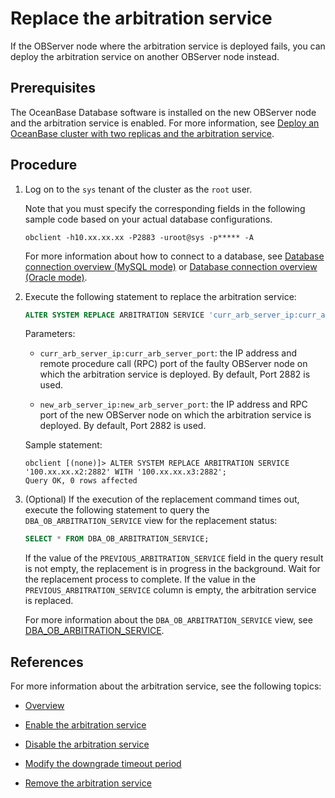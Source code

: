 # Replace the arbitration service

If the OBServer node where the arbitration service is deployed fails, you can deploy the arbitration service on another OBServer node instead.

## Prerequisites

The OceanBase Database software is installed on the new OBServer node and the arbitration service is enabled. For more information, see [Deploy an OceanBase cluster with two replicas and the arbitration service](../../../4.deploy/3.deploy-oceanbase-database-enterprise/4.command-line-deployment/3.deploy-the-oceanbase-cluster-command-line/2.deploy-the-quorum-high-availability-service.md).

## Procedure

1. Log on to the `sys` tenant of the cluster as the `root` user.

   Note that you must specify the corresponding fields in the following sample code based on your actual database configurations.

   ```shell
   obclient -h10.xx.xx.xx -P2883 -uroot@sys -p***** -A
   ```

   For more information about how to connect to a database, see [Database connection overview (MySQL mode)](../../../3.develop/1.application-development-of-mysql-mode/1.database-connection-with-client-of-mysql-mode/1.connection-methods-overview-of-mysql-mode.md) or [Database connection overview (Oracle mode)](../../../3.develop/2.application-development-of-oracle-mode/1.database-connection-of-oracle-mode/1.connection-methods-overview-of-oracle-mode.md).

2. Execute the following statement to replace the arbitration service:

   ```sql
   ALTER SYSTEM REPLACE ARBITRATION SERVICE 'curr_arb_server_ip:curr_arb_server_port' WITH 'new_arb_server_ip:new_arb_server_port';
   ```

   Parameters:

   * `curr_arb_server_ip:curr_arb_server_port`: the IP address and  remote procedure call (RPC) port of the faulty OBServer node on which the arbitration service is deployed. By default, Port 2882 is used.

   * `new_arb_server_ip:new_arb_server_port`: the IP address and RPC port of the new OBServer node on which the arbitration service is deployed. By default, Port 2882 is used.

   Sample statement:

   ```shell
   obclient [(none)]> ALTER SYSTEM REPLACE ARBITRATION SERVICE '100.xx.xx.x2:2882' WITH '100.xx.xx.x3:2882';
   Query OK, 0 rows affected
   ```

3. (Optional) If the execution of the replacement command times out, execute the following statement to query the `DBA_OB_ARBITRATION_SERVICE` view for the replacement status:

   ```sql
   SELECT * FROM DBA_OB_ARBITRATION_SERVICE;
   ```

   If the value of the `PREVIOUS_ARBITRATION_SERVICE` field in the query result is not empty, the replacement is in progress in the background. Wait for the replacement process to complete. If the value in the `PREVIOUS_ARBITRATION_SERVICE` column is empty, the arbitration service is replaced.

   For more information about the `DBA_OB_ARBITRATION_SERVICE` view, see [DBA_OB_ARBITRATION_SERVICE](../../../7.reference/5.system-reference/4.system-overview-of-mysql-mode/2.dictionary-view-of-mysql-mode/196.oceanbase-dba_ob_arbitration_service-mysql.md).

## References

For more information about the arbitration service, see the following topics:

* [Overview](1.arbitration-service-overview.md)

* [Enable the arbitration service](2.enable-the-arbitration-service.md)

* [Disable the arbitration service](3.disable-the-arbitration-service.md)

* [Modify the downgrade timeout period](4.modify-the-degradation-timeout.md)

* [Remove the arbitration service](6.remove-the-arbitration-service.md)
